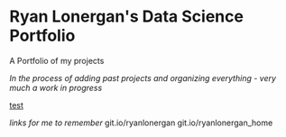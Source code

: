 # Ryan Lonergan's Data Science Portfolio
A Portfolio of my projects

*In the process of adding past projects and organizing everything - very much a work in progress*

[test](https://github.com/ryanlonergan/portfolio/carcollisions_sql)

*links for me to remember*
git.io/ryanlonergan
git.io/ryanlonergan_home
